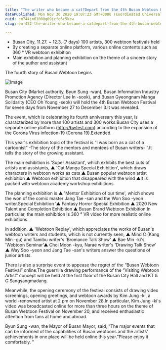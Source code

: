 ```yaml
---
title: "The writer who became a cat?Depart from the 4th Busan Webtoon Festival!"
datePublished: Mon Nov 30 2020 19:07:23 GMT+0000 (Coordinated Universal Time)
cuid: cm744jn61000g09jrfc6c5kzw
slug: en-452-the-writer-who-became-a-catdepart-from-the-4th-busan-webtoon-festival

---
```



- Busan City, 11.27. ~ 12.3. (7 days) 100 artists, 300 webtoon festivals held
- By creating a separate online platform, various online contents such as 360 ° VR webtoon exhibition
- Main exhibition and planning exhibition on the theme of a sincere story of the author and assistant

The fourth story of Busan Webtoon begins

![Image](https://cdn.hashnode.com/res/hashnode/image/upload/v1739498584264/17ae9a3a-3f66-4c64-ad6f-5a2dee0c5fb6.jpeg)

Busan City (Market authority, Byun Sung -wan), Busan Information Industry Promotion Agency (Director Lee In -sook), and Busan Gyeongnam Manga Solidarity (CEO Oh Young -seok) will hold the 4th Busan Webtoon Festival for seven days from November 27 to December 3.It was revealed.

The event, which is celebrating its fourth anniversary this year, is characterized by more than 100 artists and 300 works.Busan City uses a separate online platform (http://bwfest.com) according to the expansion of the Corona Virus infection-19 (Corona 19).Extended.

This year's exhibition topic of the festival is “I was born as a cat of a cartoonist” -The story of the mentors and mentees of Busan writers- ”.It tells the story of the growing assistant.

The main exhibition is 'Super Assistant', which exhibits the best cuts of artists and assistants, ▲ 'Cat Manga Special Exhibition', which draws characters in webtoon works as cats ▲ Busan popular webtoon artist exhibition ▲ Webtoon exhibition that disappeared with the wind ▲It is packed with webtoon academy workshop exhibitions.

The planning exhibition is ▲ 'Mentor Exhibition of our time', which shows the won of the comic master Jang Tae -san and the Won Soo -yeon writer.Special Exhibition '▲ Fantasy Horror Special Exhibition ▲ 2020 New Talent and Completion Exhibition ▲ Busan Brand Webtoon Exhibition.In particular, the main exhibition is 360 ° VR video for more realistic online exhibitions.

In addition, ▲ 'Webtoon Replay', which appreciates the works of Busan's webtoon writers and students, which is not currently seen, ▲ Mind C (Kang Min -gu) and Tamibu writer's 'Bromance Talk Show' ▲ Bae Min -ki's 'Webtoon Seminar'▲ Choi Moon -kyu, Narae writer's 'Drawing Talk Show' ▲ Way Soo -yeon and Jang Tae -san's writers answer the questions of junior artists.

There is also a surprise event to appease the regret of the “Busan Webtoon Festival” online.The guerrilla drawing performance of the “Visiting Webtoon Artist” concept will be held at the first floor of the Busan City Hall and KT & G Sangsangmadang.

Meanwhile, the opening ceremony of the festival consists of drawing video screenings, opening greetings, and webtoon awards by Kim Jung -ki, a world -renowned artist at 2 pm on November 28.In particular, Kim Jung -ki's video was broadcasted online for more than three hours on the theme of Busan Webtoon Festival on November 20, and received enthusiastic attention from fans at home and abroad.

Byun Sung -wan, the Mayor of Busan Mayor, said, “The major events that can be informed of the capabilities of Busan webtoons and the artists' achievements in one place will be held online this year.”Please enjoy it comfortably. ”